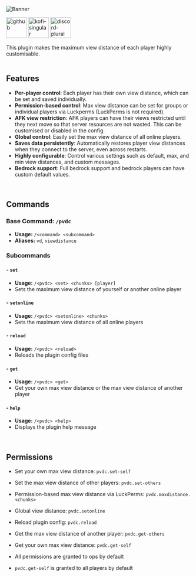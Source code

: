 ![Banner](https://i.ibb.co/p1fVk8s/Banner-min.webp)
<p>
  <a href="https://github.com/Wyzebb/PlayerViewDistanceController"><img alt="github" height="56"
        src="https://cdn.jsdelivr.net/npm/@intergrav/devins-badges@3/assets/cozy/available/github_vector.svg"></a>
  <a href="https://ko-fi.com/wyzebb"><img alt="kofi-singular" height="56" src="https://cdn.jsdelivr.net/npm/@intergrav/devins-badges@3/assets/cozy/donate/kofi-singular_vector.svg"></a>
  <a href="https://discord.gg/akbd8EPSgr"><img alt="discord-plural" height="56" src="https://cdn.jsdelivr.net/npm/@intergrav/devins-badges@3/assets/cozy/social/discord-plural_vector.svg"></a>
</p>
This plugin makes the maximum view distance of each player highly customisable.
<br/><br/>

## **Features**
- **Per-player control**: Each player has their own view distance, which can be set and saved individually.
- **Permission-based control**: Max view distance can be set for groups or individual players via Luckperms (LuckPerms is not required).
- **AFK view restriction**: AFK players can have their views restricted until they next move so that server resources are not wasted. This can be customised or disabled in the config.
- **Global control**: Easily set the max view distance of all online players.
- **Saves data persistently**: Automatically restores player view distances when they connect to the server, even across restarts.
- **Highly configurable**: Control various settings such as default, max, and min view distances, and custom messages.
- **Bedrock support**: Full bedrock support and bedrock players can have custom default values.

<br/>

## **Commands**
### Base Command: `/pvdc`
- **Usage:** `/<command> <subcommand>`
- **Aliases:** `vd`, `viewdistance`
### Subcommands
#### - `set`
- **Usage:** `/<pvdc> <set> <chunks> [player]`
- Sets the maximum view distance of yourself or another online player

#### - `setonline`
- **Usage:** `/<pvdc> <setonline> <chunks>`
- Sets the maximum view distance of all online players

#### - `reload`
- **Usage:** `/<pvdc> <reload>`
- Reloads the plugin config files

#### - `get`
- **Usage:** `/<pvdc> <get>`
- Get your own max view distance or the max view distance of another player

#### - `help`
- **Usage:** `/<pvdc> <help>`
- Displays the plugin help message

<br/>

## **Permissions**
- Set your own max view distance: `pvdc.set-self`
- Set the max view distance of other players: `pvdc.set-others`
- Permission-based max view distance via LuckPerms: `pvdc.maxdistance.<chunks>`
- Global view distance: `pvdc.setonline`
- Reload plugin config: `pvdc.reload`
- Get the max view distance of another player: `pvdc.get-others`
- Get your own max view distance: `pvdc.get-self`

- All permissions are granted to ops by default
- `pvdc.get-self` is granted to all players by default